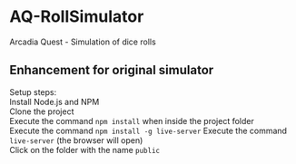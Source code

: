 # AQ-RollSimulator
Arcadia Quest - Simulation of dice rolls

Enhancement for original simulator
------
Setup steps:  
Install Node.js and NPM  
Clone the project  
Execute the command ```npm install``` when inside the project folder  
Execute the command ```npm install -g live-server```
Execute the command ```live-server``` (the browser will open)   
Click on the folder with the name ```public```   
